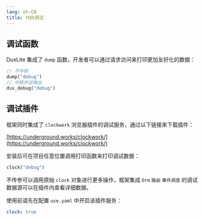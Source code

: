 ```yaml
---
lang: zh-CN
title: 代码调试
---
```



## 调试函数

DuxLite 集成了 `dump` 函数，开发者可以通过请求访问来打印更加友好化的数据：

```php
// 不中断
dump("debug")
// 中断并且输出
dux_debug("debug")
```

## 调试插件

框架同时集成了 `clockwork` 浏览器插件的调试服务，通过以下链接来下载插件：

[https://underground.works/clockwork/](https://underground.works/clockwork/)

安装后可在项目任意位置调用打印函数来打印调试数据：

```php
clock("debug")
```

不传参可以调用原始 `clock` 对象进行更多操作，框架集成 `Orm` `路由` `事件调度` 的调试数据源可以在插件内查看详细数据。

使用前请先在配置 `use.yaml` 中开启该插件服务：
```yaml
clock: true
```